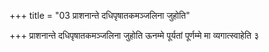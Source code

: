 +++
title = "03 प्राशनान्ते दधिपृषातकमञ्जलिना जुहोति"

+++
प्राशनान्ते दधिपृषातकमञ्जलिना जुहोति ऊनम्मे पूर्यतां पूर्णम्मे मा व्यगात्स्वाहेति ३